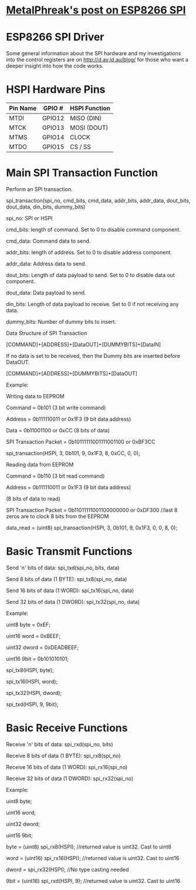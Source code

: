 # [MetalPhreak's post on ESP8266 SPI](https://github.com/mhightower83/ESP8266_SPI_Driver/wiki/MetalPhreak's-post-on-ESP8266-SPI)

ESP8266 SPI Driver
========

Some general information about the SPI hardware and my investigations into the control registers are on http://d.av.id.au/blog/ for those who want a deeper insight into how the code works.

HSPI Hardware Pins
========

|Pin Name| GPIO # | HSPI Function |
|--------|--------|---------------|
|MTDI	 | GPIO12 | MISO (DIN)    |
|MTCK	 | GPIO13 | MOSI (DOUT)   |
|MTMS	 | GPIO14 | CLOCK         |
|MTDO	 | GPIO15 | CS / SS       |

Main SPI Transaction Function
========
Perform an SPI transaction. 

spi_transaction(spi_no, cmd_bits, cmd_data, addr_bits, addr_data, dout_bits, dout_data, din_bits, dummy_bits)

spi_no: SPI or HSPI

cmd_bits: length of command. Set to 0 to disable command component.

cmd_data: Command data to send.

addr_bits: length of address. Set to 0 to disable address component.

addr_data: Address data to send.

dout_bits: Length of data payload to send. Set to 0 to disable data out component.

dout_data: Data payload to send.

din_bits: Length of data payload to receive. Set to 0 if not receiving any data.

dummy_bits: Number of dummy bits to insert.

Data Structure of SPI Transaction

[COMMAND]+[ADDRESS]+[DataOUT]+[DUMMYBITS]+[DataIN]

If no data is set to be received, then the Dummy bits are inserted before DataOUT.

[COMMAND]+[ADDRESS]+[DUMMYBITS]+[DataOUT]

Example:


Writing data to EEPROM

Command = 0b101 (3 bit write command)

Address = 0b111110011 or 0x1F3 (9 bit data address)

Data    = 0b11001100 or 0xCC (8 bits of data) 

SPI Transaction Packet = 0b10111111001111001100 or 0xBF3CC

spi_transaction(HSPI, 3, 0b101, 9, 0x1F3, 8, 0xCC, 0, 0);


Reading data from EEPROM

Command = 0b110 (3 bit read command)

Address = 0b111110011 or 0x1F3 (9 bit data address)

(8 bits of data to read)

SPI Transaction Packet = 0b11011111001100000000 or 0xDF300 //last 8 zeros are to clock 8 bits from the EEPROM

data_read = (uint8) spi_transaction(HSPI, 3, 0b101, 9, 0x1F3, 0, 0, 8, 0);


Basic Transmit Functions
========

Send 'n' bits of data:
spi_txd(spi_no, bits, data)

Send 8 bits of data (1 BYTE):
spi_tx8(spi_no, data)

Send 16 bits of data (1 WORD):
spi_tx16(spi_no, data)

Send 32 bits of data (1 DWORD):
spi_tx32(spi_no, data) 

Example:

uint8 byte = 0xEF;

uint16 word = 0xBEEF;

uint32 dword = 0xDEADBEEF;

uint16 9bit = 0b101010101;

spi_tx8(HSPI, byte);

spi_tx16(HSPI, word);

spi_tx32(HSPI, dword);

spi_txd(HSPI, 9, 9bit);


Basic Receive Functions
========

Receive 'n' bits of data:
spi_rxd(spi_no, bits)

Receive 8 bits of data (1 BYTE): 
spi_rx8(spi_no)

Receive 16 bits of data (1 WORD): 
spi_rx16(spi_no)

Receive 32 bits of data (1 DWORD): 
spi_rx32(spi_no) 

Example:

uint8 byte;

uint16 word;

uint32 dword;

uint16 9bit;

byte = (uint8) spi_rx8(HSPI); //returned value is uint32. Cast to uint8

word = (uint16) spi_rx16(HSPI); //returned value is uint32. Cast to uint16

dword = spi_rx32(HSPI); //No type casting needed

9bit = (uint16) spi_rxd(HSPI, 9); //returned value is uint32. Cast to uint16



